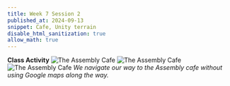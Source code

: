 ```yaml
---
title: Week 7 Session 2
published_at: 2024-09-13
snippet: Cafe, Unity terrain
disable_html_sanitization: true
allow_math: true
---
```


**Class Activity**
![The Assembly Cafe](W7S2_1.jpg)
![The Assembly Cafe](W7S2_2.jpg)
![The Assembly Cafe](W7S2_3.jpg)
*We navigate our way to the Assembly cafe without using Google maps along the way.*